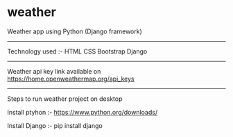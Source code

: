 # weather
Weather app using Python (Django framework) 

********************************************** 
Technology used :-
HTML
CSS
Bootstrap 
Django

********************************************** 

Weather api key link available on https://home.openweathermap.org/api_keys

**********************************************
Steps to run weather project on desktop

Install ptyhon :- https://www.python.org/downloads/

Install Django :- pip install django

